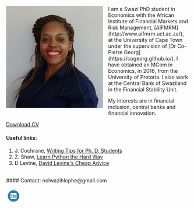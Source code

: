 <dl>
<img src="Nolwazi.jpeg" style="border: 0pt none; margin-bottom: 1em; float: left; margin-right: 1em;" height="280">
<p style="text-align: left;">
</p>
</dl>
I am a Swazi PhD student in Economics with the African Institute of Financial Markets and Risk Management, [AIFMRM](http://www.aifmrm.uct.ac.za/), at the University of Cape Town under the supervision of [Dr Co-Pierre Georg](https://cogeorg.github.io/). I have obtained an MCom in Economics, in 2016, from the University of Pretoria. I also work at the Central Bank of Swaziland in the Financial Stability Unit.

My interests are in financial inclusion, central banks and financial innovation. 

[Download CV](https://www.dropbox.com/s/j7phm95k0sego35/Nolwazi_CV.pdf?dl=0)

#### Useful links:

1. J. Cochrane, [Writing Tips for Ph. D. Students](https://www.dropbox.com/s/71fd3btjs8vass0/phd_paper_writing.pdf?dl=0)
2. Z. Shaw, [Learn Python the Hard Way](https://www.dropbox.com/s/gnzy1gv37xa533u/Learn%20Python%20the%20Hard%20Way.pdf?dl=0)
3. D Levine, [David Levine's Cheap Advice](http://faculty.haas.berkeley.edu/levine/cheap_advice.html#dissertation)

<br/>
#### Contact: 
nolwazihlophe@gmail.com

<dl>
<a href="https://www.linkedin.com/in/nolwazi-hlophe-53428838"> 
<img style="border: 0pt none; margin-bottom: 1em; float: left; margin-right: 1em;" src="Linkedin-Circle-SM-Button.png" width="40" height="40">
<p style="text-align: right;">
</a>
</dl>
